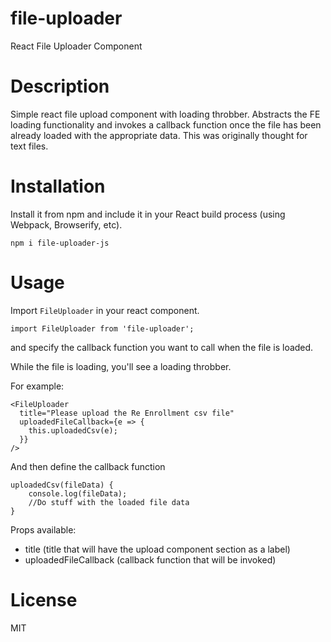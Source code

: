 # file-uploader
React File Uploader Component

# Description

Simple react file upload component with loading throbber. 
Abstracts the FE loading functionality and invokes a callback function once the file has been already loaded with the appropriate data.
This was originally thought for text files.

# Installation

Install it from npm and include it in your React build process (using Webpack, Browserify, etc).

```
npm i file-uploader-js
```


# Usage

Import `FileUploader` in your react component.

```
import FileUploader from 'file-uploader';
```

and specify the callback function you want to call when the file is loaded.

While the file is loading, you'll see a loading throbber.

For example:
```
<FileUploader
  title="Please upload the Re Enrollment csv file"
  uploadedFileCallback={e => {
    this.uploadedCsv(e);
  }}
/>
```

And then define the callback function

```
uploadedCsv(fileData) {
    console.log(fileData);
    //Do stuff with the loaded file data
}
```

Props available:
* title (title that will have the upload component section as a label)
* uploadedFileCallback (callback function that will be invoked)

# License 
MIT
